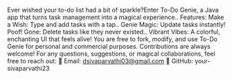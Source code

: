 Ever wished your to-do list had a bit of sparkle?Enter To-Do Genie, a Java app that turns task management into a magical experience..
Features:
Make a Wish: Type and add tasks with a tap..
Genie Magic: Update tasks instantly!
Poof! Gone: Delete tasks like they never existed..
Vibrant Vibes: A colorful, enchanting UI that feels alive!
You are free to fork, modify, and use To-Do Genie for personal and commercial purposes. Contributions are always welcome!
For any questions, suggestions, or magical collaborations, feel free to reach out:
📧 Email: dsivaparvathi03@gmail.com
🐙 GitHub: your-sivaparvathi23




